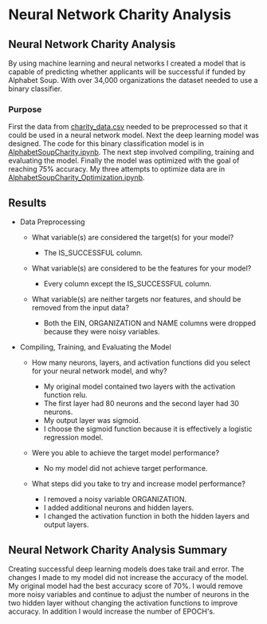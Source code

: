 # Neural Network Charity Analysis

## Neural Network Charity Analysis
By using machine learning and neural networks I created a model that is capable of predicting whether applicants will be successful if funded by Alphabet Soup.
With over 34,000 organizations the dataset needed to use a binary classifier.

### Purpose
First the data from [charity_data.csv](Resources/charity_data.csv) needed to be preprocessed so that it could be used in a neural network model.
Next the deep learning model was designed.
The code for this binary classification model is in [AlphabetSoupCharity.ipynb](AlphabetSoupCharity.ipynb).
The next step involved compiling, training and evaluating the model.
Finally the model was optimized with the goal of reaching 75% accuracy.
My three attempts to optimize data are in [AlphabetSoupCharity_Optimization.ipynb](AlphabetSoupCharity_Optimization.ipynb).


## Results
-  Data Preprocessing
	- What variable(s) are considered the target(s) for your model?
		- The IS_SUCCESSFUL column.
	
	- What variable(s) are considered to be the features for your model?
		- Every column except the IS_SUCCESSFUL column.
	
	- What variable(s) are neither targets nor features, and should be removed from the input data?
		- Both the EIN, ORGANIZATION and NAME columns were dropped because they were noisy variables.
		
-  Compiling, Training, and Evaluating the Model
	- How many neurons, layers, and activation functions did you select for your neural network model, and why?
		- My original model contained two layers with the activation function relu. 
		- The first layer had 80 neurons and the second layer had 30 neurons.
		- My output layer was sigmoid.
		- I choose the sigmoid function because it is effectively a logistic regression model.
	
	- Were you able to achieve the target model performance?
	 	- No my model did not achieve target performance.

	- What steps did you take to try and increase model performance?
	 	- I removed a noisy variable ORGANIZATION.
	 	- I added additional neurons and hidden layers.
	 	- I changed the activation function in both the hidden layers and output layers.
	
## Neural Network Charity Analysis Summary
Creating successful deep learning models does take trail and error.
The changes I made to my model did not increase the accuracy of the model.
My original model had the best accuracy score of 70%.
I would remove more noisy variables and continue to adjust the number of neurons in the two hidden layer without changing the activation functions to improve accuracy.
In addition I would increase the number of EPOCH's.




